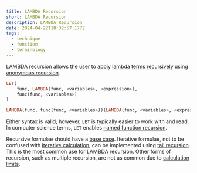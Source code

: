 ```yaml
---
title: LAMBDA Recursion
short: LAMBDA Recursion
description: LAMBDA Recursion
date: 2024-04-22T18:32:57.177Z
tags:
  - technique
  - function
  - terminology
---
```

LAMBDA recursion allows the user to apply [lambda terms](https://sheets.wiki/lambda/) [recursively](https://en.wikipedia.org/wiki/Recursion_(computer_science)) using [anonymous recursion](https://en.wikipedia.org/wiki/Anonymous_recursion).

```haskell
LET(
	func, LAMBDA(func, <variables>, <expression>),
	func(func, <variables>)
)

LAMBDA(func, func(func, <variables>))(LAMBDA(func, <variables>, <expression>))
```

Either syntax is valid; however, `LET` is typically easier to work with and read. In computer science terms, `LET` enables [named function recursion](https://en.wikipedia.org/wiki/Anonymous_recursion#Named_functions).

Recursive formulae should have a [base case](https://www.geeksforgeeks.org/what-is-base-case-in-recursion/). Iterative formulae, not to be confused with [iterative calculation](https://sheets.wiki/iterative-calculation/), can be implemented using [tail recursion](https://en.wikipedia.org/wiki/Tail_call). This is the most common use for LAMBDA recursion. Other forms of recursion, such as multiple recursion, are not as common due to [calculation limits](https://sheets.wiki/calculation-limits/).